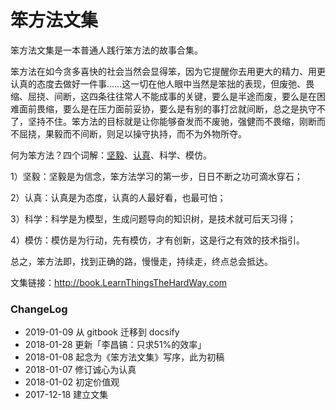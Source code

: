 # 笨方法文集


笨方法文集是一本普通人践行笨方法的故事合集。

笨方法在如今贪多喜快的社会当然会显得笨，因为它提醒你去用更大的精力、用更认真的态度去做好一件事……这一切在他人眼中当然是笨拙的表现，但废弛、畏缩、屈挠、间断，这四条往往常人不能成事的关键，要么是半途而废，要么是在困难面前畏缩，要么是在压力面前妥协，要么是有别的事打岔就间断，总之是执守不了，坚持不住。笨方法的目标就是让你能够奋发而不废驰，强健而不畏缩，刚断而不屈挠，果毅而不间断，则足以操守执持，而不为外物所夺。

何为笨方法？四个词解：[坚毅](https://book.learnthingsthehardway.com/chapter01/note13.html)、[认真](https://book.learnthingsthehardway.com/chapter01/note14.html)、科学、模仿。

1）坚毅：坚毅是为信念，笨方法学习的第一步，日日不断之功可滴水穿石；

2）认真：认真是为态度，认真的人最好看，也最可怕；

3）科学：科学是为模型，生成问题导向的知识树，是技术就可后天习得；

4）模仿：模仿是为行动，先有模仿，才有创新，这是行之有效的技术指引。

总之，笨方法即，找到正确的路，慢慢走，持续走，终点总会抵达。


文集链接：http://book.LearnThingsTheHardWay.com

### ChangeLog


- 2019-01-09 从 gitbook 迁移到 docsify
- 2018-01-28 更新「李昌镐：只求51%的效率」
- 2018-01-08 起念为《笨方法文集》写序，此为初稿
- 2018-01-07 修订诚心为认真
- 2018-01-02 初定价值观
- 2017-12-18 建立文集




